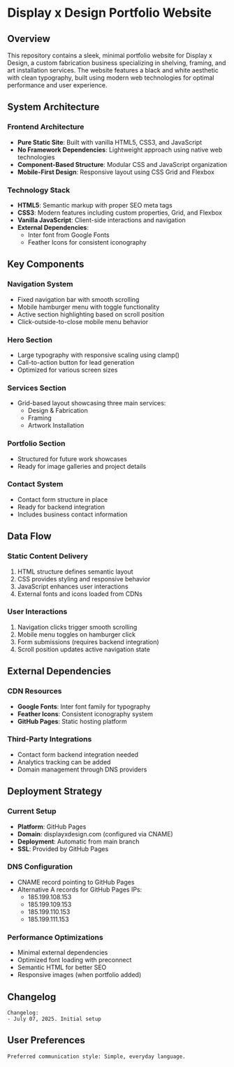 # Display x Design Portfolio Website

## Overview

This repository contains a sleek, minimal portfolio website for Display x Design, a custom fabrication business specializing in shelving, framing, and art installation services. The website features a black and white aesthetic with clean typography, built using modern web technologies for optimal performance and user experience.

## System Architecture

### Frontend Architecture
- **Pure Static Site**: Built with vanilla HTML5, CSS3, and JavaScript
- **No Framework Dependencies**: Lightweight approach using native web technologies
- **Component-Based Structure**: Modular CSS and JavaScript organization
- **Mobile-First Design**: Responsive layout using CSS Grid and Flexbox

### Technology Stack
- **HTML5**: Semantic markup with proper SEO meta tags
- **CSS3**: Modern features including custom properties, Grid, and Flexbox
- **Vanilla JavaScript**: Client-side interactions and navigation
- **External Dependencies**:
  - Inter font from Google Fonts
  - Feather Icons for consistent iconography

## Key Components

### Navigation System
- Fixed navigation bar with smooth scrolling
- Mobile hamburger menu with toggle functionality
- Active section highlighting based on scroll position
- Click-outside-to-close mobile menu behavior

### Hero Section
- Large typography with responsive scaling using clamp()
- Call-to-action button for lead generation
- Optimized for various screen sizes

### Services Section
- Grid-based layout showcasing three main services:
  - Design & Fabrication
  - Framing
  - Artwork Installation

### Portfolio Section
- Structured for future work showcases
- Ready for image galleries and project details

### Contact System
- Contact form structure in place
- Ready for backend integration
- Includes business contact information

## Data Flow

### Static Content Delivery
1. HTML structure defines semantic layout
2. CSS provides styling and responsive behavior
3. JavaScript enhances user interactions
4. External fonts and icons loaded from CDNs

### User Interactions
1. Navigation clicks trigger smooth scrolling
2. Mobile menu toggles on hamburger click
3. Form submissions (requires backend integration)
4. Scroll position updates active navigation state

## External Dependencies

### CDN Resources
- **Google Fonts**: Inter font family for typography
- **Feather Icons**: Consistent iconography system
- **GitHub Pages**: Static hosting platform

### Third-Party Integrations
- Contact form backend integration needed
- Analytics tracking can be added
- Domain management through DNS providers

## Deployment Strategy

### Current Setup
- **Platform**: GitHub Pages
- **Domain**: displayxdesign.com (configured via CNAME)
- **Deployment**: Automatic from main branch
- **SSL**: Provided by GitHub Pages

### DNS Configuration
- CNAME record pointing to GitHub Pages
- Alternative A records for GitHub Pages IPs:
  - 185.199.108.153
  - 185.199.109.153
  - 185.199.110.153
  - 185.199.111.153

### Performance Optimizations
- Minimal external dependencies
- Optimized font loading with preconnect
- Semantic HTML for better SEO
- Responsive images (when portfolio added)

## Changelog

```
Changelog:
- July 07, 2025. Initial setup
```

## User Preferences

```
Preferred communication style: Simple, everyday language.
```